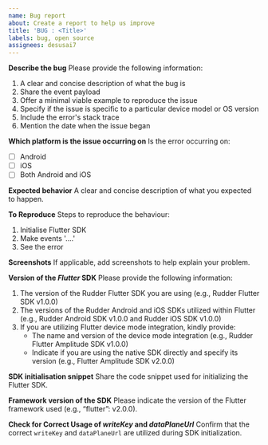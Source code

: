 ```yaml
---
name: Bug report
about: Create a report to help us improve
title: 'BUG : <Title>'
labels: bug, open source
assignees: desusai7
---
```


**Describe the bug**
Please provide the following information:

1. A clear and concise description of what the bug is
2. Share the event payload
3. Offer a minimal viable example to reproduce the issue
4. Specify if the issue is specific to a particular device model or OS version
5. Include the error's stack trace
6. Mention the date when the issue began

**Which platform is the issue occurring on**
Is the error occurring on:

- [ ] Android
- [ ] iOS
- [ ] Both Android and iOS

**Expected behavior**
A clear and concise description of what you expected to happen.

**To Reproduce**
Steps to reproduce the behaviour:

1. Initialise Flutter SDK
2. Make events '....'
3. See the error

**Screenshots**
If applicable, add screenshots to help explain your problem.

**Version of the _Flutter_ SDK**
Please provide the following information:

1. The version of the Rudder Flutter SDK you are using (e.g., Rudder Flutter SDK v1.0.0)
2. The versions of the Rudder Android and iOS SDKs utilized within Flutter (e.g., Rudder Android SDK v1.0.0 and Rudder iOS SDK v1.0.0)
3. If you are utilizing Flutter device mode integration, kindly provide:
   - The name and version of the device mode integration (e.g., Rudder Flutter Amplitude SDK v1.0.0)
   - Indicate if you are using the native SDK directly and specify its version (e.g., Flutter Amplitude SDK v2.0.0)

**SDK initialisation snippet**
Share the code snippet used for initializing the Flutter SDK.

**Framework version of the SDK**
Please indicate the version of the Flutter framework used (e.g., “flutter”: v2.0.0).

**Check for Correct Usage of _writeKey_ and _dataPlaneUrl_**
Confirm that the correct `writeKey` and `dataPlaneUrl` are utilized during SDK initialization.
